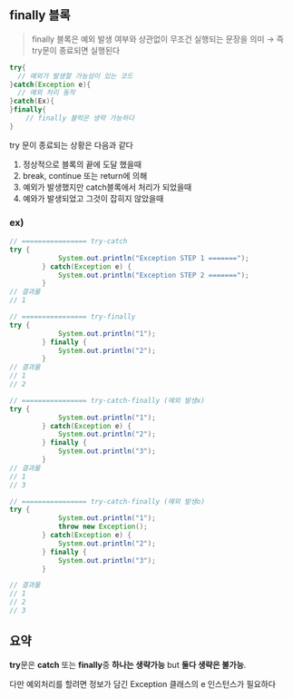 ## finally 블록

> finally 블록은 예외 발생 여부와 상관없이 무조건 실행되는 문장을 의미
> → 즉 try문이 종료되면 실행된다

```java
try{
  // 예외가 발생할 가능성이 있는 코드 
}catch(Exception e){
  // 예외 처리 동작
}catch(Ex){
}finally{
    // finally 블럭은 생략 가능하다
}
```

try 문이 종료되는 상황은 다음과 같다

1. 정상적으로 블록의 끝에 도달 했을때
2. break, continue 또는 return에 의해
3. 예외가 발생했지만 catch블록에서 처리가 되었을때
4. 예와가 발생되었고 그것이 잡히지 않았을때

### ex)

```java
// ================ try-catch
try {
            System.out.println("Exception STEP 1 =======");    
        } catch(Exception e) {
            System.out.println("Exception STEP 2 =======");                
        }
// 결과물
// 1

// ================ try-finally
try {
            System.out.println("1");    
        } finally {
            System.out.println("2");                
        }
// 결과물
// 1
// 2

// ================ try-catch-finally (예외 발생x)
try {
            System.out.println("1");    
        } catch(Exception e) {
            System.out.println("2");                
        } finally {
            System.out.println("3");                
        }
// 결과물
// 1
// 3

// ================ try-catch-finally (예외 발생o)
try {
            System.out.println("1");    
            throw new Exception();
        } catch(Exception e) {
            System.out.println("2");                
        } finally {
            System.out.println("3");                
        }

// 결과물
// 1
// 2
// 3
```

## 요약

**try**문은 **catch** 또는 **finally**중 **하나는 생략가능** but **둘다 생략은 불가능**.

다만 예외처리를 할려면 정보가 담긴 Exception 클래스의 e 인스턴스가 필요하다
